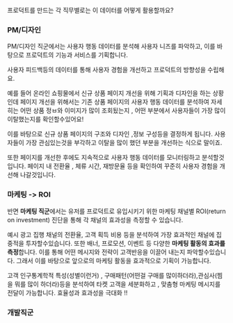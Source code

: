 
프로덕트를 만드는 각 직무별로는 이 데이터를 어떻게 활용할까요?

### PM/디자인
PM/디자인 직군에서는 사용자 행동 데이터를 분석해 사용자 니즈를 파악하고, 이를 바탕으로 프로덕트의 기능과 서비스를 기획합니다.

사용자 피드백등의 데이터를 통해 사용자 경험을 개선하고 프로덕트의 방향성을 수립해요.

예를 들어 온라인 쇼핑물에서 신규 상품 페이지 개선을 위해 기획과 디자인을 하는 상황인데 
페이지 개선을 위해서는 기존 상품 페이지의 사용자 행동 데이터를 분석하여 자세히는 어떤 상품 정ㅂ와 이미지가 많이 조회됬는지 , 어떤 부분에서 사용자들이 가장 많이 이탈했는지를 확인할수있어요!


이를 바탕으로 신규 상품 페이지의 구조와 디자인 ,정보 구성등을 결정하게 됩니다.
사용자들이 가장 관심있는것을 부각하고 이탈을 많이 했던 부분을 개선하는 식으로 말이죠.

또한 페이지를 개선한 후에도 지속적으로 사용자 행동 데이터를 모니터링하고 분석할것입니다.
페이지 내 전환율 , 체류 시간, 재방문율 등을 확인하여 꾸준히 사용자 경험을 개선해 나갈것입니다.


### 마케팅 -> ROI
반면 **마케팅 직군**에서는 유저를 프로덕트로 유입시키기 위한 마케팅 채널별 ROI(return on investment) 진단을 통해 각 채널의 효과성을 측정할 수 있습니다.

예시
광고 집행 채널의 전환율, 고객 획득 비용 등을 분석하여 가장 효과적인 채널에 집중적을 투자할수있습니다.
또한 배너, 프로모션, 이벤트 등 다양한 **마케팅 활동의 효과를 측정**합니다. 
이를 통해 어떤 메시지와 전략이 고객반응을 이끌어 내는지 파악할수있습니다.
그래서 이를 바탕으로 앞으로의 마케팅 활동을 효과적으로 기획이 가능합니다.

고객 인구통계학적 특성(성별이런거) , 구매패턴(어떤걸 구매를 많이하더라),관심사(찜을 뭐를 많이 하더라)등을 분석하여 타켓 고객을 세분화하고 , 맞춤형 마케팅 메시지를 전달이 가능합니다. 효율성과 효과성을 극대화 !! 
### 개발직군
